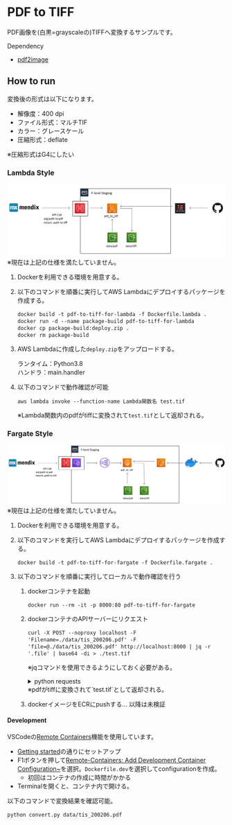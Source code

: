 # PDF to TIFF

PDF画像を(白黒=grayscaleの)TIFFへ変換するサンプルです。

Dependency

* [pdf2image](https://github.com/Belval/pdf2image)

## How to run

変換後の形式は以下になります。
- 解像度：400 dpi
- ファイル形式：マルチTIF
- カラー：グレースケール
- 圧縮形式：deflate

※圧縮形式はG4にしたい

### Lambda Style

![lambda_style.PNG](./docs/lambda_style.PNG)
※現在は上記の仕様を満たしていません。

1. Dockerを利用できる環境を用意する。

2. 以下のコマンドを順番に実行してAWS Lambdaにデプロイするパッケージを作成する。
    ```
    docker build -t pdf-to-tiff-for-lambda -f Dockerfile.lambda .
    docker run -d --name package-build pdf-to-tiff-for-lambda
    docker cp package-build:deploy.zip .
    docker rm package-build
    ```

3. AWS Lambdaに作成した`deploy.zip`をアップロードする。

    ランタイム：Python3.8  
    ハンドラ：main.handler

4. 以下のコマンドで動作確認が可能
    ```
    aws lambda invoke --function-name Lambda関数名 test.tif
    ```
    ※Lambda関数内のpdfがtiffに変換されて`test.tif`として返却される。

### Fargate Style

![fargate_style.PNG](./docs/fargate_style.PNG)
※現在は上記の仕様を満たしていません。

1. Dockerを利用できる環境を用意する。

2. 以下のコマンドを実行してAWS Lambdaにデプロイするパッケージを作成する。
    ```
    docker build -t pdf-to-tiff-for-fargate -f Dockerfile.fargate .
    ```

3. 以下のコマンドを順番に実行してローカルで動作確認を行う
    1. dockerコンテナを起動
        ```
        docker run --rm -it -p 8000:80 pdf-to-tiff-for-fargate
        ```

    2. dockerコンテナのAPIサーバーにリクエスト
        ```
        curl -X POST --noproxy localhost -F 'Filename=./data/tis_200206.pdf' -F 'file=@./data/tis_200206.pdf' http://localhost:8000 | jq -r '.file' | base64 -di > ./test.tif
        ```
        ※jqコマンドを使用できるようにしておく必要がある。
        <details><summary>python requests</summary><div>

        ```python:python requests
        import os
        import requests
        import base64

        os.environ['NO_PROXY'] = 'localhost'
        filename = "tis_200206"

        with open(f"./data/{filename}.pdf", "rb") as f:
            pdf = f.read()
        files = {'file': (filename, pdf)}
        r = requests.post("http://localhost:8000", files=files)
        data = base64.b64decode(r.json()["file"])

        with open(f"./test.tif", "wb") as f:
            f.write(data)

        ```
        </div></details>
        ※pdfがtiffに変換されて`test.tif`として返却される。

    3. dockerイメージをECRにpushする...
        以降は未検証

#### Development

VSCodeの[Remote Containers](https://code.visualstudio.com/docs/remote/containers)機能を使用しています。

* [Getting started](https://code.visualstudio.com/docs/remote/containers#_getting-started)の通りにセットアップ
* F1ボタンを押して[Remote-Containers: Add Development Container Configuration~](https://code.visualstudio.com/docs/remote/containers#_quick-start-open-an-existing-folder-in-a-container)を選択。`Dockerfile.dev`を選択してconfigurationを作成。
  * 初回はコンテナの作成に時間がかかる
* Terminalを開くと、コンテナ内で開ける。

以下のコマンドで変換結果を確認可能。

```
python convert.py data/tis_200206.pdf
```
